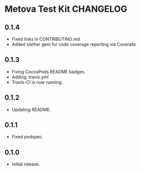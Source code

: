 # Metova Test Kit CHANGELOG

## 0.1.4

- Fixed links in CONTRIBUTING.md
- Added slather gem for code coverage reporting via Coveralls

## 0.1.3

- Fixing CocoaPods README badges.
- Adding .travis.yml
- Travis-CI is now running.

## 0.1.2

- Updating README.

## 0.1.1

- Fixed podspec.

## 0.1.0

- Initial release.
